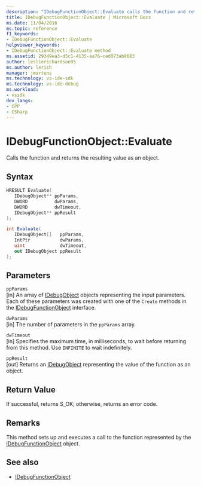 ```yaml
---
description: "IDebugFunctionObject::Evaluate calls the function and returns the resulting value as an object."
title: IDebugFunctionObject::Evaluate | Microsoft Docs
ms.date: 11/04/2016
ms.topic: reference
f1_keywords:
- IDebugFunctionObject::Evaluate
helpviewer_keywords:
- IDebugFunctionObject::Evaluate method
ms.assetid: 29349ea3-d5c1-4135-aa76-ced073ab9683
author: leslierichardson95
ms.author: lerich
manager: jmartens
ms.technology: vs-ide-sdk
ms.technology: vs-ide-debug
ms.workload:
- vssdk
dev_langs:
- CPP
- CSharp
---
```

# IDebugFunctionObject::Evaluate
Calls the function and returns the resulting value as an object.

## Syntax

```cpp
HRESULT Evaluate( 
   IDebugObject** ppParams,
   DWORD          dwParams,
   DWORD          dwTimeout,
   IDebugObject** ppResult
);
```

```csharp
int Evaluate(
   IDebugObject[]   ppParams,
   IntPtr           dwParams,
   uint             dwTimeout,
   out IDebugObject ppResult
);
```

## Parameters
`ppParams`\
[in] An array of [IDebugObject](../../../extensibility/debugger/reference/idebugobject.md) objects representing the input parameters. Each of these parameters was created with one of the `Create` methods in the [IDebugFunctionObject](../../../extensibility/debugger/reference/idebugfunctionobject.md) interface.

`dwParams`\
[in] The number of parameters in the `ppParams` array.

`dwTimeout`\
[in] Specifies the maximum time, in milliseconds, to wait before returning from this method. Use `INFINITE` to wait indefinitely.

`ppResult`\
[out] Returns an [IDebugObject](../../../extensibility/debugger/reference/idebugobject.md) representing the value of the function as an object.

## Return Value
 If successful, returns S_OK; otherwise, returns an error code.

## Remarks
 This method sets up and executes a call to the function represented by the [IDebugFunctionObject](../../../extensibility/debugger/reference/idebugfunctionobject.md) object.

## See also
- [IDebugFunctionObject](../../../extensibility/debugger/reference/idebugfunctionobject.md)
